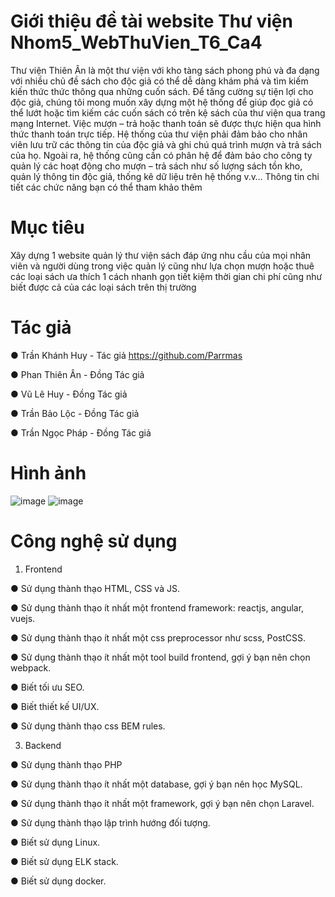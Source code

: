 # Giới thiệu đề tài website Thư viện Nhom5_WebThuVien_T6_Ca4

Thư viện Thiên Ân là một thư viện với kho tàng sách phong phú và đa dạng với nhiều chủ đề sách cho độc giả có thể dễ dàng khám phá và tìm kiếm kiến thức thức thông qua những cuốn sách.
Để tăng cường sự tiện lợi cho độc giả, chúng tôi mong muốn xây dựng một hệ thống để giúp đọc giả có thể lướt hoặc tìm kiếm các cuốn sách có trên kệ sách của thư viện qua trang mạng Internet. Việc mượn – trả hoặc thanh toán sẽ được thực hiện qua hình thức thanh toán trực tiếp. 
Hệ thống của thư viện phải đảm bảo cho nhân viên lưu trữ các thông tin của độc giả và ghi chú quá trình mượn và trả sách của họ.
Ngoài ra, hệ thống cũng cần có phân hệ để đảm bảo cho công ty quản lý các hoạt động cho mượn – trả sách như số lượng sách tồn kho, quản lý thông tin độc giả, thống kê dữ liệu trên hệ thống v.v…
Thông tin chi tiết các chức năng bạn có thể tham khảo thêm
# Mục tiêu
Xây dựng 1 website quản lý thư viện sách đáp ứng nhu cầu của mọi nhân viên và người dùng trong việc quản lý cũng như lựa chọn mượn hoặc thuê các loại sách ưa thích 1 cách nhanh gọn tiết kiệm thời gian chi phí cũng như biết được cả của các loại sách trên thị trường
# Tác giả
  ● Trần Khánh Huy - Tác giả https://github.com/Parrmas
  
  ● Phan Thiên Ân - Đồng Tác giả 
  
  ● Vũ Lê Huy - Đồng Tác giả 
  
  ● Trần Bảo Lộc - Đồng Tác giả 
  
  ● Trần Ngọc Pháp - Đồng Tác giả 

  # Hình ảnh
  ![image](https://github.com/ngocphap167/Nhom5_WebThuVien_T6_Ca4/assets/67430822/43fbc029-fcfd-4806-8d3e-37073ab5690a)
  ![image](https://github.com/ngocphap167/Nhom5_WebThuVien_T6_Ca4/assets/67430822/55f182cf-b419-41ff-b55a-a84a1a119e72)
  # Công nghệ sử dụng
  1. Frontend

 ● Sử dụng thành thạo HTML, CSS và JS.

 ● Sử dụng thành thạo ít nhất một frontend framework: reactjs, angular, vuejs.
 
 ● Sử dụng thành thạo ít nhất một css preprocessor như scss, PostCSS.
 
 ● Sử dụng thành thạo ít nhất một tool build frontend, gợi ý bạn nên chọn webpack.
 
 ● Biết tối ưu SEO.
 
 ● Biết thiết kế UI/UX.
 
 ● Sử dụng thành thạo css BEM rules.
 
  3. Backend

 ● Sử dụng thành thạo PHP

 ● Sử dụng thành thạo ít nhất một database, gợi ý bạn nên học MySQL.
 
 ● Sử dụng thành thạo ít nhất một framework, gợi ý bạn nên chọn Laravel.
 
 ● Sử dụng thành thạo lập trình hướng đối tượng.
 
 ● Biết sử dụng Linux.
 
 ● Biết sử dụng ELK stack.
 
 ● Biết sử dụng docker.
 
  
